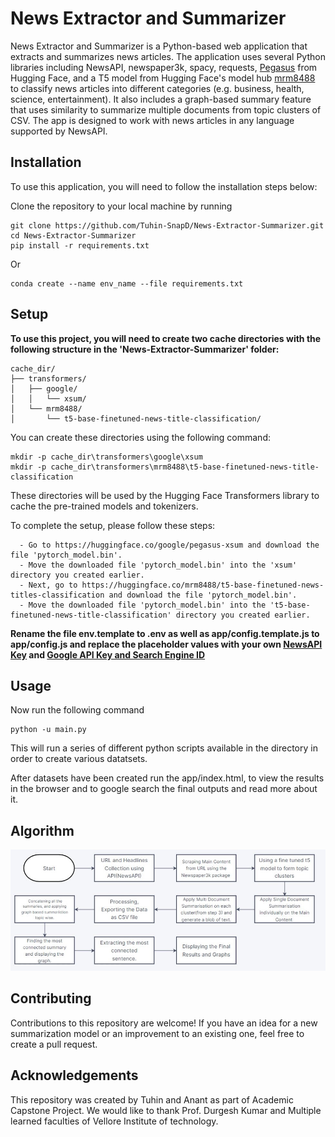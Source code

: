 # News Extractor and Summarizer
News Extractor and Summarizer is a Python-based web application that extracts and summarizes news articles. The application uses several Python libraries including NewsAPI, newspaper3k, spacy, requests, [Pegasus](https://huggingface.co/google/pegasus-xsum) from Hugging Face, and a T5 model from Hugging Face's model hub [mrm8488](https://huggingface.co/mrm8488/t5-base-finetuned-news-titles-classification) to classify news articles into different categories (e.g. business, health, science, entertainment). It also includes a graph-based summary feature that uses similarity to summarize multiple documents from topic clusters of CSV. The app is designed to work with news articles in any language supported by NewsAPI.

## Installation
To use this application, you will need to follow the installation steps below:

Clone the repository to your local machine by running 
```
git clone https://github.com/Tuhin-SnapD/News-Extractor-Summarizer.git
cd News-Extractor-Summarizer
pip install -r requirements.txt 
```
Or
```
conda create --name env_name --file requirements.txt
```
## Setup
**To use this project, you will need to create two cache directories with the following structure in the 'News-Extractor-Summarizer' folder:**
```
cache_dir/
├── transformers/
│   ├── google/
│   │   └── xsum/
│   └── mrm8488/
│       └── t5-base-finetuned-news-title-classification/

```
You can create these directories using the following command:
```
mkdir -p cache_dir\transformers\google\xsum
mkdir -p cache_dir\transformers\mrm8488\t5-base-finetuned-news-title-classification
```
These directories will be used by the Hugging Face Transformers library to cache the pre-trained models and tokenizers.

To complete the setup, please follow these steps:

      - Go to https://huggingface.co/google/pegasus-xsum and download the file 'pytorch_model.bin'.
      - Move the downloaded file 'pytorch_model.bin' into the 'xsum' directory you created earlier.
      - Next, go to https://huggingface.co/mrm8488/t5-base-finetuned-news-titles-classification and download the file 'pytorch_model.bin'.
      - Move the downloaded file 'pytorch_model.bin' into the 't5-base-finetuned-news-title-classification' directory you created earlier.

**Rename the file env.template to .env as well as app/config.template.js to app/config.js and replace the placeholder values with your own [NewsAPI Key](https://newsapi.org/) and [Google API Key and Search Engine ID](https://console.developers.google.com/)**


## Usage
Now run the following command

```
python -u main.py 
```

This will run a series of different python scripts available in the directory in order to create various datatsets.

After datasets have been created run the app/index.html, to view the results in the browser and to google search the final outputs and read more about it.

## Algorithm
![Algo](https://github.com/Tuhin-SnapD/Tuhin-SnapD/blob/main/Algo.png.jpg)

## Contributing
Contributions to this repository are welcome! If you have an idea for a new summarization model or an improvement to an existing one, feel free to create a pull request.

## Acknowledgements
This repository was created by Tuhin and Anant as part of Academic Capstone Project. We would like to thank Prof. Durgesh Kumar and Multiple learned faculties of Vellore Institute of technology.
